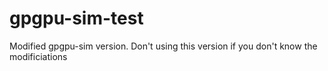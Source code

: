 gpgpu-sim-test
==============

Modified gpgpu-sim version. Don't using this version if you don't know the modificiations
